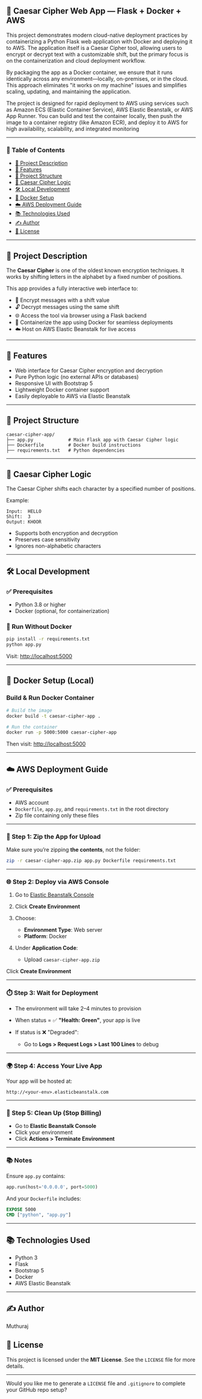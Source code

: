 ## 🔐 Caesar Cipher Web App — Flask + Docker + AWS

This project demonstrates modern cloud-native deployment practices by containerizing a Python Flask web application with Docker and deploying it to AWS. The application itself is a Caesar Cipher tool, allowing users to encrypt or decrypt text with a customizable shift, but the primary focus is on the containerization and cloud deployment workflow.

By packaging the app as a Docker container, we ensure that it runs identically across any environment—locally, on-premises, or in the cloud. This approach eliminates "it works on my machine" issues and simplifies scaling, updating, and maintaining the application.

The project is designed for rapid deployment to AWS using services such as Amazon ECS (Elastic Container Service), AWS Elastic Beanstalk, or AWS App Runner. You can build and test the container locally, then push the image to a container registry (like Amazon ECR), and deploy it to AWS for high availability, scalability, and integrated monitoring

---

### 📘 Table of Contents

* [📌 Project Description](#-project-description)
* [🚀 Features](#-features)
* [📂 Project Structure](#-project-structure)
* [🧪 Caesar Cipher Logic](#-caesar-cipher-logic)
* [🛠️ Local Development](#️-local-development)
* [🐳 Docker Setup](#-docker-setup)
* [☁️ AWS Deployment Guide](#️-aws-deployment-guide)
* [📚 Technologies Used](#-technologies-used)
* [✍️ Author](#️-author)
* [📄 License](#-license)

---

## 📌 Project Description

The **Caesar Cipher** is one of the oldest known encryption techniques. It works by shifting letters in the alphabet by a fixed number of positions.

This app provides a fully interactive web interface to:

* 🔐 Encrypt messages with a shift value
* 🔓 Decrypt messages using the same shift
* 🌐 Access the tool via browser using a Flask backend
* 🐳 Containerize the app using Docker for seamless deployments
* ☁️ Host on AWS Elastic Beanstalk for live access

---

## 🚀 Features

* Web interface for Caesar Cipher encryption and decryption
* Pure Python logic (no external APIs or databases)
* Responsive UI with Bootstrap 5
* Lightweight Docker container support
* Easily deployable to AWS via Elastic Beanstalk

---

## 📂 Project Structure

```
caesar-cipher-app/
├── app.py             # Main Flask app with Caesar Cipher logic
├── Dockerfile         # Docker build instructions
├── requirements.txt   # Python dependencies
```

---

## 🧪 Caesar Cipher Logic

The Caesar Cipher shifts each character by a specified number of positions.

Example:

```
Input:  HELLO
Shift:  3
Output: KHOOR
```

* Supports both encryption and decryption
* Preserves case sensitivity
* Ignores non-alphabetic characters

---

## 🛠️ Local Development

### ✅ Prerequisites

* Python 3.8 or higher
* Docker (optional, for containerization)

### 🔧 Run Without Docker

```bash
pip install -r requirements.txt
python app.py
```

Visit: [http://localhost:5000](http://localhost:5000)

---

## 🐳 Docker Setup (Local)

### Build & Run Docker Container

```bash
# Build the image
docker build -t caesar-cipher-app .

# Run the container
docker run -p 5000:5000 caesar-cipher-app
```

Then visit: [http://localhost:5000](http://localhost:5000)

---

## ☁️ AWS Deployment Guide

### ✅ Prerequisites

* AWS account
* `Dockerfile`, `app.py`, and `requirements.txt` in the root directory
* Zip file containing only these files

---

### 📁 Step 1: Zip the App for Upload

Make sure you’re zipping **the contents**, not the folder:

```bash
zip -r caesar-cipher-app.zip app.py Dockerfile requirements.txt
```

---

### 🌐 Step 2: Deploy via AWS Console

1. Go to [Elastic Beanstalk Console](https://console.aws.amazon.com/elasticbeanstalk)
2. Click **Create Environment**
3. Choose:

   * **Environment Type**: Web server
   * **Platform**: Docker
4. Under **Application Code**:

   * Upload `caesar-cipher-app.zip`

Click **Create Environment**

---

### ⏱️ Step 3: Wait for Deployment

* The environment will take 2–4 minutes to provision
* When status = ✅ **"Health: Green"**, your app is live
* If status is ❌ "Degraded":

  * Go to **Logs > Request Logs > Last 100 Lines** to debug

---

### 🌍 Step 4: Access Your Live App

Your app will be hosted at:

```
http://<your-env>.elasticbeanstalk.com
```

---

### 🧼 Step 5: Clean Up (Stop Billing)

* Go to **Elastic Beanstalk Console**
* Click your environment
* Click **Actions > Terminate Environment**

---

### 📚 Notes

Ensure `app.py` contains:

```python
app.run(host='0.0.0.0', port=5000)
```

And your `Dockerfile` includes:

```dockerfile
EXPOSE 5000
CMD ["python", "app.py"]
```

---

## 📚 Technologies Used

* Python 3
* Flask
* Bootstrap 5
* Docker
* AWS Elastic Beanstalk

---

## ✍️ Author
Muthuraj

## 📄 License

This project is licensed under the **MIT License**. See the `LICENSE` file for more details.

---

Would you like me to generate a `LICENSE` file and `.gitignore` to complete your GitHub repo setup?
